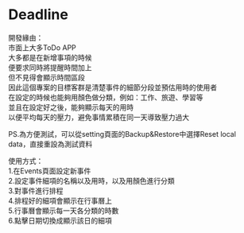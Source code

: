 # Deadline  

開發緣由：  
市面上大多ToDo APP  
大多都是在新增事項的時候  
便要求同時將提醒時間加上  
但不見得會顯示時間區段  
因此這個專案的目標客群是清楚事件的細節分段並預估用時的使用者  
在設定的時候也能夠用顏色做分類，例如：工作、旅遊、學習等  
並且在設定好之後，能夠顯示每天的用時  
以便平均每天的壓力，避免事情累積在同一天導致壓力過大  

PS.為方便測試，可以從setting頁面的Backup&Restore中選擇Reset local data，直接重設為測試資料  

使用方式：  
1.在Events頁面設定新事件  
2.設定事件細項的名稱以及用時，以及用顏色進行分類  
3.對事件進行排程  
4.排程好的細項會顯示在行事曆上  
5.行事曆會顯示每一天各分類的時數  
6.點擊日期切換成顯示該日的細項  
